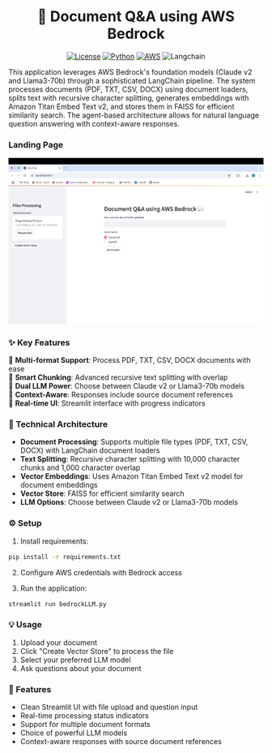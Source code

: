 <div align="center">

# 📄 Document Q&A using AWS Bedrock
[![License](https://img.shields.io/badge/License-MIT-blue.svg)](LICENSE)
[![Python](https://img.shields.io/badge/Python-3.8+-blue.svg)](https://python.org)
[![AWS](https://img.shields.io/badge/AWS-Bedrock-orange.svg)](https://aws.amazon.com/bedrock/)
![Langchain](https://img.shields.io/badge/Langchain-🦜_LLM_Framework-blueviolet)



</div>



This application leverages AWS Bedrock's foundation models (Claude v2 and Llama3-70b) through a sophisticated LangChain pipeline. The system processes documents (PDF, TXT, CSV, DOCX) using document loaders, splits text with recursive character splitting, generates embeddings with Amazon Titan Embed Text v2, and stores them in FAISS for efficient similarity search. The agent-based architecture allows for natural language question answering with context-aware responses.


### Landing Page
![Landing Page](landing.png)




### ✨ Key Features

🔹 **Multi-format Support**: Process PDF, TXT, CSV, DOCX documents with ease  
🔹 **Smart Chunking**: Advanced recursive text splitting with overlap  
🔹 **Dual LLM Power**: Choose between Claude v2 or Llama3-70b models  
🔹 **Context-Aware**: Responses include source document references  
🔹 **Real-time UI**: Streamlit interface with progress indicators  


### 🔧 Technical Architecture

- **Document Processing**: Supports multiple file types (PDF, TXT, CSV, DOCX) with LangChain document loaders
- **Text Splitting**: Recursive character splitting with 10,000 character chunks and 1,000 character overlap
- **Vector Embeddings**: Uses Amazon Titan Embed Text v2 model for document embeddings
- **Vector Store**: FAISS for efficient similarity search
- **LLM Options**: Choose between Claude v2 or Llama3-70b models

### ⚙️ Setup

1. Install requirements:
```bash
pip install -r requirements.txt
```

2. Configure AWS credentials with Bedrock access

3. Run the application:
```bash
streamlit run bedrockLLM.py
```

### 💡 Usage

1. Upload your document
2. Click "Create Vector Store" to process the file
3. Select your preferred LLM model
4. Ask questions about your document

### 🌟 Features

- Clean Streamlit UI with file upload and question input
- Real-time processing status indicators
- Support for multiple document formats
- Choice of powerful LLM models
- Context-aware responses with source document references
